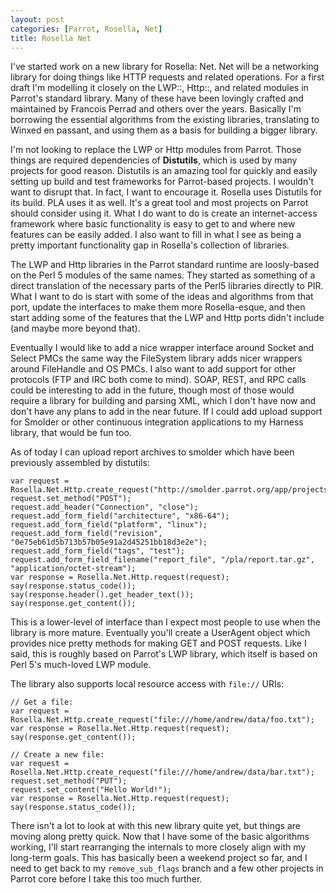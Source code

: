```yaml
---
layout: post
categories: [Parrot, Rosella, Net]
title: Rosella Net
---
```


I've started work on a new library for Rosella: Net. Net will be a networking
library for doing things like HTTP requests and related operations. For a
first draft I'm modelling it closely on the LWP::, Http::, and related modules
in Parrot's standard library. Many of these have been lovingly crafted and
maintained by Francois Perrad and others over the years. Basically I'm borrowing
the essential algorithms from the existing libraries, translating to Winxed
en passant, and using them as a basis for building a bigger library.

I'm not looking to replace the LWP or Http modules from Parrot. Those things
are required dependencies of **Distutils**, which is used by many projects for
good reason. Distutils is an amazing tool for quickly and easily setting up
build and test frameworks for Parrot-based projects. I wouldn't want to disrupt
that. In fact, I want to encourage it. Rosella uses Distutils for its build. PLA
uses it as well. It's a great tool and most projects on Parrot should consider
using it. What I do want to do is create an internet-access framework where
basic functionality is easy to get to and where new features can be easily
added. I also want to fill in what I see as being a pretty important
functionality gap in Rosella's collection of libraries.

The LWP and Http libraries in the Parrot standard runtime are loosly-based on
the Perl 5 modules of the same names. They started as something of a direct
translation of the necessary parts of the Perl5 libraries directly to PIR.
What I want to do is start with some of the ideas and algorithms from that
port, update the interfaces to make them more Rosella-esque, and then start
adding some of the features that the LWP and Http ports didn't include (and
maybe more beyond that).

Eventually I would like to add a nice wrapper interface around Socket and Select
PMCs the same way the FileSystem library adds nicer wrappers around FileHandle
and OS PMCs. I also want to add support for other protocols (FTP and IRC both
come to mind). SOAP, REST, and RPC calls could be interesting to add in the
future, though most of those would require a library for building and parsing
XML, which I don't have now and don't have any plans to add in the near future.
If I could add upload support for Smolder or other continuous integration
applications to my Harness library, that would be fun too.

As of today I can upload report archives to smolder which have been previously
assembled by distutils:

    var request = Rosella.Net.Http.create_request("http://smolder.parrot.org/app/projects/process_add_report/2");
    request.set_method("POST");
    request.add_header("Connection", "close");
    request.add_form_field("architecture", "x86-64");
    request.add_form_field("platform", "linux");
    request.add_form_field("revision", "0e75eb61d5b713b57b05e91a2d45251bb18d3e2e");
    request.add_form_field("tags", "test");
    request.add_form_field_filename("report_file", "/pla/report.tar.gz", "application/octet-stream");
    var response = Rosella.Net.Http.request(request);
    say(response.status_code());
    say(response.header().get_header_text());
    say(response.get_content());

This is a lower-level of interface than I expect most people to use when the
library is more mature. Eventually you'll create a UserAgent object which
provides nice pretty methods for making GET and POST requests. Like I said, this
is roughly based on Parrot's LWP library, which itself is based on Perl 5's
much-loved LWP module.

The library also supports local resource access with `file://` URIs:

    // Get a file:
    var request = Rosella.Net.Http.create_request("file:///home/andrew/data/foo.txt");
    var response = Rosella.Net.Http.request(request);
    say(response.get_content());

    // Create a new file:
    var request = Rosella.Net.Http.create_request("file:///home/andrew/data/bar.txt");
    request.set_method("PUT");
    request.set_content("Hello World!");
    var response = Rosella.Net.Http.request(request);
    say(response.status_code());

There isn't a lot to look at with this new library quite yet, but things are
moving along pretty quick. Now that I have some of the basic algorithms working,
I'll start rearranging the internals to more closely align with my long-term
goals. This has basically been a weekend project so far, and I need to get back
to my `remove_sub_flags` branch and a few other projects in Parrot core before I
take this too much further.


